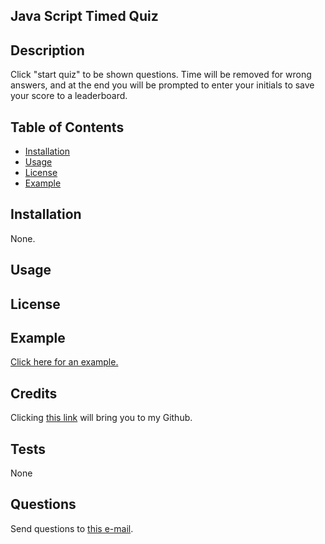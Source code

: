 ## Java Script Timed Quiz 
## Description

Click "start quiz" to be shown questions. Time will be removed for wrong answers, and at the end you will be prompted to enter your initials to save your score to a leaderboard. 

## Table of Contents
 

- [Installation](#installation)
- [Usage](#usage)
- [License](#license)
- [Example](#example)


## Installation

None.

## Usage



## License



## Example

[Click here for an example.](https://photos.app.goo.gl/QAW7R88y9HMsYQTB6)

## Credits

Clicking [this link](https://github.com/zeebigbadkitty/JavaScript-Quiz-Timed-) will bring you to my Github.

## Tests

None
 
## Questions

Send questions to [this e-mail](candice.radam@gmail.com).
